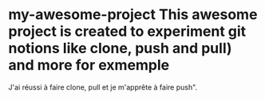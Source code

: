 # my-awesome-project This awesome project is created to experiment git notions like clone, push and pull) and more for exmemple
J'ai réussi à faire clone, pull et je m'apprête à faire push".
